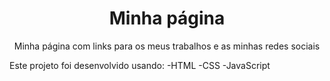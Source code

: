 <h1 align ="center">Minha página</h1>

<p align="center">Minha página com links para os meus trabalhos e as minhas redes sociais</p>

Este projeto foi desenvolvido usando:
-HTML
-CSS
-JavaScript